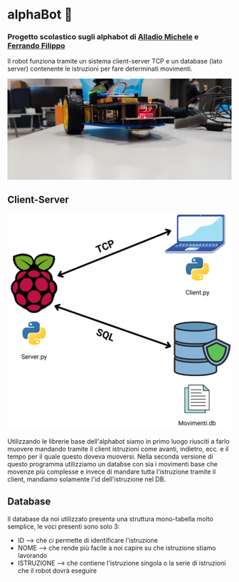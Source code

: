 # alphaBot :rocket:

### Progetto scolastico sugli alphabot di [Alladio Michele](https://github.com/MicheleAlladioAKAMich) e [Ferrando Filippo](https://github.com/filippo-ferrando)
Il robot funziona tramite un sistema client-server TCP e un database (lato server) contenente le istruzioni per fare determinati movimenti.

![](https://github.com/filippo-ferrando/alphaBot/blob/main/foto.jpg)

## Client-Server

![](https://github.com/filippo-ferrando/alphaBot/blob/main/schema.png)

Utilizzando le librerie base dell'alphabot siamo in primo luogo riusciti a farlo muovere mandando tramite il client istruzioni come avanti, indietro, ecc. e il tempo per il quale questo doveva muoversi.
Nella seconda versione di questo programma utilizziamo un databse con sia i movimenti base che movenze più complesse e invece di mandare tutta l'istruzione tramite il client, mandiamo solamente l'id dell'istruzione nel DB.

## Database
Il database da noi utilizzato presenta una struttura mono-tabella molto semplice, le voci presenti sono solo 3:
 - ID --> che ci permette di identificare l'istruzione
 - NOME --> che rende più facile a noi capire su che istruzione stiamo lavorando
 - ISTRUZIONE --> che contiene l'istruzione singola o la serie di istruzioni che il robot dovrà eseguire

